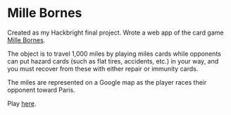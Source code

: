 # Mille Bornes

Created as my Hackbright final project. Wrote a web app of the card game [Mille Bornes](http://en.wikipedia.org/wiki/Mille_bornes).

The object is to travel 1,000 miles by playing miles cards while opponents can put hazard cards (such as flat tires, accidents, etc.) in your way, and you must recover from these with either repair or immunity cards.

The miles are represented on a Google map as the player races their opponent toward Paris. 

Play [here](http://blooming-dusk-2419.herokuapp.com/).